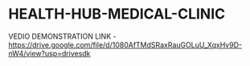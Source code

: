 # HEALTH-HUB-MEDICAL-CLINIC


VEDIO DEMONSTRATION LINK - https://drive.google.com/file/d/1080AfTMdSRaxRauGOLuU_XqxHv9D-nW4/view?usp=drivesdk
